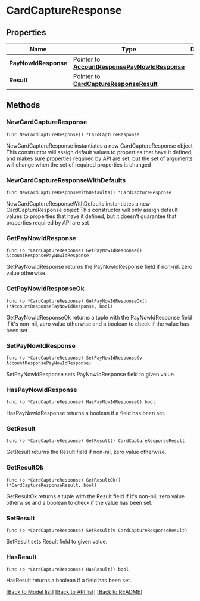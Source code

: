 # CardCaptureResponse

## Properties

Name | Type | Description | Notes
------------ | ------------- | ------------- | -------------
**PayNowIdResponse** | Pointer to [**AccountResponsePayNowIdResponse**](AccountResponsePayNowIdResponse.md) |  | [optional] 
**Result** | Pointer to [**CardCaptureResponseResult**](CardCaptureResponseResult.md) |  | [optional] 

## Methods

### NewCardCaptureResponse

`func NewCardCaptureResponse() *CardCaptureResponse`

NewCardCaptureResponse instantiates a new CardCaptureResponse object
This constructor will assign default values to properties that have it defined,
and makes sure properties required by API are set, but the set of arguments
will change when the set of required properties is changed

### NewCardCaptureResponseWithDefaults

`func NewCardCaptureResponseWithDefaults() *CardCaptureResponse`

NewCardCaptureResponseWithDefaults instantiates a new CardCaptureResponse object
This constructor will only assign default values to properties that have it defined,
but it doesn't guarantee that properties required by API are set

### GetPayNowIdResponse

`func (o *CardCaptureResponse) GetPayNowIdResponse() AccountResponsePayNowIdResponse`

GetPayNowIdResponse returns the PayNowIdResponse field if non-nil, zero value otherwise.

### GetPayNowIdResponseOk

`func (o *CardCaptureResponse) GetPayNowIdResponseOk() (*AccountResponsePayNowIdResponse, bool)`

GetPayNowIdResponseOk returns a tuple with the PayNowIdResponse field if it's non-nil, zero value otherwise
and a boolean to check if the value has been set.

### SetPayNowIdResponse

`func (o *CardCaptureResponse) SetPayNowIdResponse(v AccountResponsePayNowIdResponse)`

SetPayNowIdResponse sets PayNowIdResponse field to given value.

### HasPayNowIdResponse

`func (o *CardCaptureResponse) HasPayNowIdResponse() bool`

HasPayNowIdResponse returns a boolean if a field has been set.

### GetResult

`func (o *CardCaptureResponse) GetResult() CardCaptureResponseResult`

GetResult returns the Result field if non-nil, zero value otherwise.

### GetResultOk

`func (o *CardCaptureResponse) GetResultOk() (*CardCaptureResponseResult, bool)`

GetResultOk returns a tuple with the Result field if it's non-nil, zero value otherwise
and a boolean to check if the value has been set.

### SetResult

`func (o *CardCaptureResponse) SetResult(v CardCaptureResponseResult)`

SetResult sets Result field to given value.

### HasResult

`func (o *CardCaptureResponse) HasResult() bool`

HasResult returns a boolean if a field has been set.


[[Back to Model list]](../README.md#documentation-for-models) [[Back to API list]](../README.md#documentation-for-api-endpoints) [[Back to README]](../README.md)


